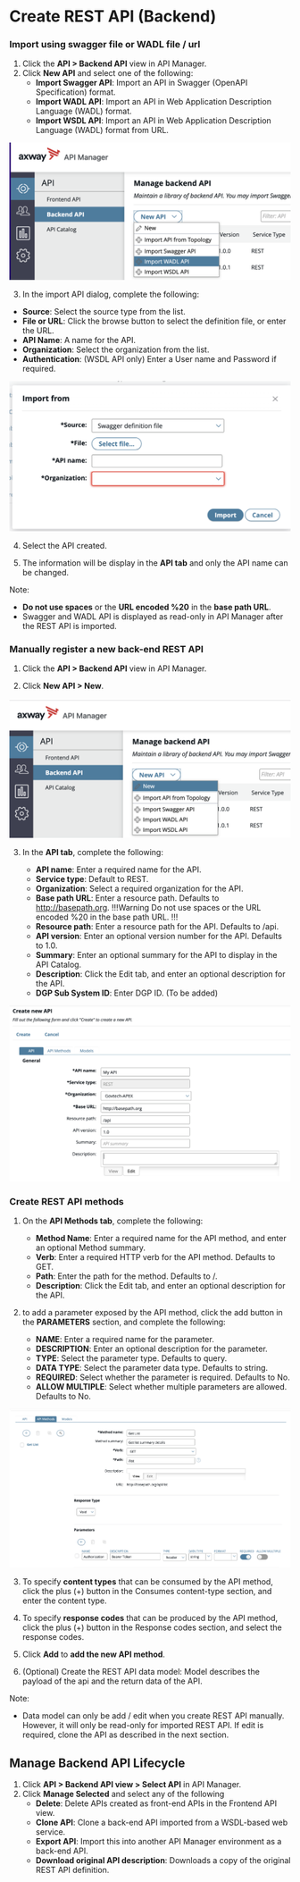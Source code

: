 # Create REST API (Backend)

### Import using swagger file or WADL file / url

1. Click the **API > Backend API** view in API Manager.
2. Click **New API** and select one of the following:
   - **Import Swagger API**: Import an API in Swagger (OpenAPI Specification) format.
   - **Import WADL API**: Import an API in Web Application Description Language (WADL) format.
   - **Import WSDL API**: Import an API in Web Application Description Language (WADL) format from URL.

![Backend API](./image/create-api-import-dialog.jpg)

3. In the import API dialog, complete the following:

- **Source**: Select the source type from the list.
- **File or URL**: Click the browse button to select the definition file, or enter the URL.
- **API Name**: A name for the API.
- **Organization**: Select the organization from the list.
- **Authentication**: (WSDL API only) Enter a User name and Password if required.

![Backend API](./image/create-api-backend-api.jpg)

4. Select the API created.

5. The information will be display in the **API tab** and only the API name can be changed.

Note:

- **Do not use spaces** or the **URL encoded %20** in the **base path URL**.
- Swagger and WADL API is displayed as read-only in API Manager after the REST API is imported.

### Manually register a new back-end REST API

1. Click the **API > Backend API** view in API Manager.

2. Click **New API > New**.

![Backend API](./image/create-api-manual.jpg)

3. In the **API tab**, complete the following:

   - **API name**: Enter a required name for the API.
   - **Service type**: Default to REST.
   - **Organization**: Select a required organization for the API.
   - **Base path URL**: Enter a resource path. Defaults to http://basepath.org.
     !!!Warning
     Do not use spaces or the URL encoded %20 in the base path URL.
     !!!
   - **Resource path**: Enter a resource path for the API. Defaults to /api.
   - **API version**: Enter an optional version number for the API. Defaults to 1.0.
   - **Summary**: Enter an optional summary for the API to display in the API Catalog.
   - **Description**: Click the Edit tab, and enter an optional description for the API.
   - **DGP Sub System ID**: Enter DGP ID. (To be added)

![Backend API](./image/create-api-api-tab.jpg)

### Create REST API methods

1. On the **API Methods tab**, complete the following:

   - **Method Name**: Enter a required name for the API method, and enter an optional Method summary.
   - **Verb**: Enter a required HTTP verb for the API method. Defaults to GET.
   - **Path**: Enter the path for the method. Defaults to /.
   - **Description**: Click the Edit tab, and enter an optional description for the API.

2. to add a parameter exposed by the API method, click the add button in the **PARAMETERS** section, and complete the following:

   - **NAME**: Enter a required name for the parameter.
   - **DESCRIPTION**: Enter an optional description for the parameter.
   - **TYPE**: Select the parameter type. Defaults to query.
   - **DATA TYPE**: Select the parameter data type. Defaults to string.
   - **REQUIRED**: Select whether the parameter is required. Defaults to No.
   - **ALLOW MULTIPLE**: Select whether multiple parameters are allowed. Defaults to No.

![Backend API](./image/create-api-api-method-tab.jpg)

3. To specify **content types** that can be consumed by the API method, click the plus (+) button in the Consumes content-type section, and enter the content type.

4. To specify **response codes** that can be produced by the API method, click the plus (+) button in the Response codes section, and select the response codes.

5. Click **Add** to **add the new API method**.

6. (Optional) Create the REST API data model: Model describes the payload of the api and the return data of the API.

Note:

- Data model can only be add / edit when you create REST API manually. However, it will only be read-only for imported REST API. If edit is required, clone the API as described in the next section.

## Manage Backend API Lifecycle

1. Click **API > Backend API view > Select API** in API Manager.
2. Click **Manage Selected** and select any of the following
   - **Delete**: Delete APIs created as front-end APIs in the Frontend API view.
   - **Clone API**: Clone a back-end API imported from a WSDL-based web service.
   - **Export API**: Import this into another API Manager environment as a back-end API.
   - **Download original API description**: Downloads a copy of the original REST API definition.
